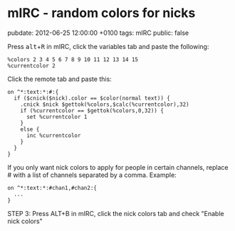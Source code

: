 # mIRC - random colors for nicks
pubdate: 2012-06-25 12:00:00 +0100
tags: mIRC
public: false

Press <kbd>alt</kbd>+<kbd>R</kbd> in mIRC, click the variables tab and paste the following:

	%colors 2 3 4 5 6 7 8 9 10 11 12 13 14 15
	%currentcolor 2

Click the remote tab and paste this:

	on ^*:text:*:#:{
	  if ($cnick($nick).color == $color(normal text)) { 
	    .cnick $nick $gettok(%colors,$calc(%currentcolor),32)
	    if (%currentcolor == $gettok(%colors,0,32)) { 
	      set %currentcolor 1
	    }
	    else {
	      inc %currentcolor
	    }
	  }
	}

If you only want nick colors to apply for people in certain channels, replace # with a list of channels separated by a comma. Example:

	on ^*:text:*:#chan1,#chan2:{
	  ...
	}
STEP 3: Press ALT+B in mIRC, click the nick colors tab and check "Enable nick colors"